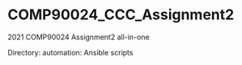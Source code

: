 # COMP90024_CCC_Assignment2
2021 COMP90024 Assignment2 all-in-one 

Directory:
    automation:
        Ansible scripts
